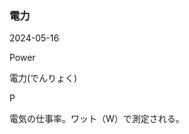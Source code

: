 <article id="電力">

### 電力

<p class="st_update_header">2024-05-16</p>
<p class="st_name_header_en">Power</p>
<p class="st_name_header_jp">電力(でんりょく)</p>
<p class="st_name_header_abbreviation">P</p>
<div class="article_explanation">電気の仕事率。ワット（W）で測定される。</div>
</article>
